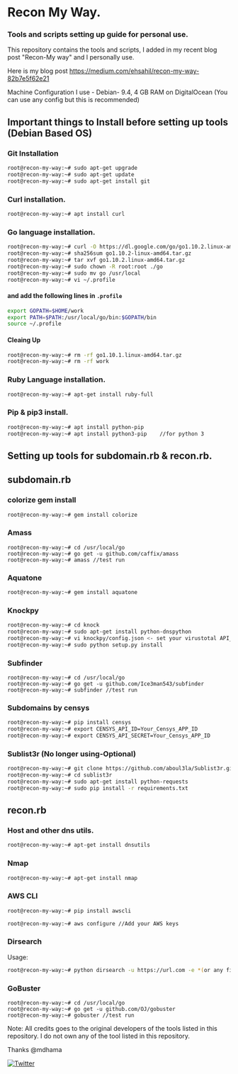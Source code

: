 # Recon My Way. 

###  Tools and scripts setting up guide for personal use. 

This repository contains the tools and scripts, I added in my recent blog post "Recon-My way" and I personally use. 

Here is my blog post https://medium.com/ehsahil/recon-my-way-82b7e5f62e21

Machine Configuration I use - Debian- 9.4, 4 GB RAM on DigitalOcean (You can use any config but this is recommended)

## Important things to Install before setting up tools (Debian Based OS)

### Git Installation

```bash
root@recon-my-way:~# sudo apt-get upgrade
root@recon-my-way:~# sudo apt-get update
root@recon-my-way:~# sudo apt-get install git
```

### Curl  installation. 

```bash
root@recon-my-way:~# apt install curl
```

### Go language installation. 

```bash
root@recon-my-way:~# curl -O https://dl.google.com/go/go1.10.2.linux-amd64.tar.gz
root@recon-my-way:~# sha256sum go1.10.2-linux-amd64.tar.gz
root@recon-my-way:~# tar xvf go1.10.2.linux-amd64.tar.gz
root@recon-my-way:~# sudo chown -R root:root ./go
root@recon-my-way:~# sudo mv go /usr/local
root@recon-my-way:~# vi ~/.profile
```

#### and add the following lines in `.profile`

```bash
export GOPATH=$HOME/work
export PATH=$PATH:/usr/local/go/bin:$GOPATH/bin
source ~/.profile
```

#### Cleaing Up

```bash
root@recon-my-way:~# rm -rf go1.10.1.linux-amd64.tar.gz
root@recon-my-way:~# rm -rf work
```

### Ruby Language installation. 

```bash
root@recon-my-way:~# apt-get install ruby-full
```

### Pip & pip3 install.

```bash
root@recon-my-way:~# apt install python-pip
root@recon-my-way:~# apt install python3-pip	//for python 3
```

## Setting up tools for subdomain.rb & recon.rb. 

## subdomain.rb

### colorize gem install

```bash
root@recon-my-way:~# gem install colorize
```


### Amass

```
root@recon-my-way:~# cd /usr/local/go
root@recon-my-way:~# go get -u github.com/caffix/amass
root@recon-my-way:~# amass //test run
```
### Aquatone

```bash
root@recon-my-way:~# gem install aquatone
```

### Knockpy
```bash
root@recon-my-way:~# cd knock
root@recon-my-way:~# sudo apt-get install python-dnspython
root@recon-my-way:~# vi knockpy/config.json <- set your virustotal API_KEY
root@recon-my-way:~# sudo python setup.py install

```
### Subfinder

```
root@recon-my-way:~# cd /usr/local/go
root@recon-my-way:~# go get -u github.com/Ice3man543/subfinder
root@recon-my-way:~# subfinder //test run
```

### Subdomains by censys

```bash
root@recon-my-way:~# pip install censys
root@recon-my-way:~# export CENSYS_API_ID=Your_Censys_APP_ID
root@recon-my-way:~# export CENSYS_API_SECRET=Your_Censys_APP_ID
```

### Sublist3r (No longer using-Optional)

```bash
root@recon-my-way:~# git clone https://github.com/aboul3la/Sublist3r.git
root@recon-my-way:~# cd sublist3r
root@recon-my-way:~# sudo apt-get install python-requests
root@recon-my-way:~# sudo pip install -r requirements.txt

```

## recon.rb


### Host and other dns utils.  

```bash
root@recon-my-way:~# apt-get install dnsutils
```

### Nmap

```bash
root@recon-my-way:~# apt-get install nmap
```

### AWS CLI

```bash
root@recon-my-way:~# pip install awscli

root@recon-my-way:~# aws configure //Add your AWS keys
```


### Dirsearch

Usage: 

```bash
root@recon-my-way:~# python dirsearch -u https://url.com -e *(or any file extension)
```


### GoBuster

```
root@recon-my-way:~# cd /usr/local/go
root@recon-my-way:~# go get -u github.com/OJ/gobuster
root@recon-my-way:~# gobuster //test run
```

Note: All credits goes to the original developers of the tools listed in this repository. I do not own any of the tool listed in this repository. 

Thanks @mdhama

[![Twitter](https://img.shields.io/badge/twitter-@ehsahil-blue.svg)](https://twitter.com/ehsahil)
